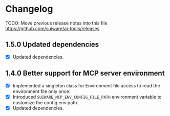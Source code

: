 # Changelog

TODO: Move previous release notes into this file https://github.com/suiware/ai-tools/releases

## 1.5.0 Updated dependencies

- [x] Updated dependencies.

## 1.4.0 Better support for MCP server environment

- [x] Implemented a singleton class for Environment file access to read the environment file only once.
- [x] Introduced `SUIWARE_MCP_ENV_CONFIG_FILE_PATH` environment variable to customize the config env path.
- [x] Updated dependencies.
